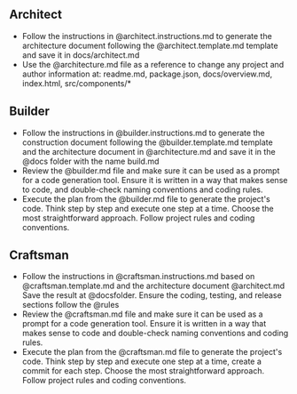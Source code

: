 ## Architect

- Follow the instructions in @architect.instructions.md to generate the architecture document following the @architect.template.md template and save it in docs/architect.md
- Use the @architecture.md file as a reference to change any project and author information at: readme.md, package.json, docs/overview.md, index.html, src/components/*

## Builder

- Follow the instructions in @builder.instructions.md to generate the construction document following the @builder.template.md template and the architecture document in @architecture.md and save it in the @docs folder with the name build.md
- Review the @builder.md file and make sure it can be used as a prompt for a code generation tool. Ensure it is written in a way that makes sense to code, and double-check naming conventions and coding rules.
- Execute the plan from the @builder.md file to generate the project's code. Think step by step and execute one step at a time. Choose the most straightforward approach. Follow project rules and coding conventions.

## Craftsman

- Follow the instructions in @craftsman.instructions.md based on @craftsman.template.md and the architecture document @architect.md Save the result at @docsfolder. Ensure the coding, testing, and release sections follow the @rules 
- Review the @craftsman.md file and make sure it can be used as a prompt for a code generation tool. Ensure it is written in a way that makes sense to code and double-check naming conventions and coding rules.
- Execute the plan from the @craftsman.md file to generate the project's code. Think step by step and execute one step at a time, create a commit for each step. Choose the most straightforward approach. Follow project rules and coding conventions.
